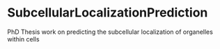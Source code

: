 # SubcellularLocalizationPrediction
PhD Thesis work on predicting the subcellular localization of organelles within cells
